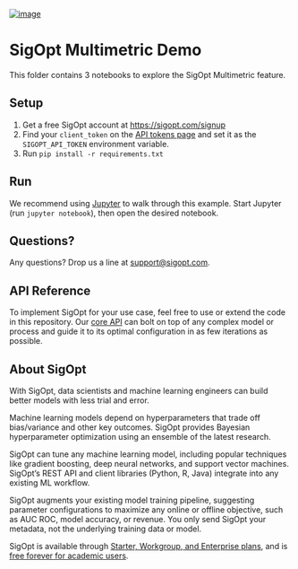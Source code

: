 [![image](https://sigopt.com/static/img/SigOpt_logo_horiz.png?raw=true)](https://sigopt.com)

# SigOpt Multimetric Demo

This folder contains 3 notebooks to explore the SigOpt Multimetric feature.

## Setup
1. Get a free SigOpt account at https://sigopt.com/signup
2. Find your `client_token` on the [API tokens page](https://sigopt.com/tokens) and set it
  as the `SIGOPT_API_TOKEN` environment variable.
3. Run `pip install -r requirements.txt`

## Run
We recommend using [Jupyter](http://jupyter.readthedocs.org/en/latest/install.html) to walk through this example. Start Jupyter (run `jupyter notebook`), then open the desired notebook.

## Questions?
Any questions? Drop us a line at [support@sigopt.com](mailto:support@sigopt.com).

## API Reference
To implement SigOpt for your use case, feel free to use or extend the code in this repository. Our [core API](https://sigopt.com/docs) can bolt on top of any complex model or process and guide it to its optimal configuration in as few iterations as possible.

## About SigOpt

With SigOpt, data scientists and machine learning engineers can build better models with less trial and error.

Machine learning models depend on hyperparameters that trade off bias/variance and other key outcomes. SigOpt provides Bayesian hyperparameter optimization using an ensemble of the latest research.

SigOpt can tune any machine learning model, including popular techniques like gradient boosting, deep neural networks, and support vector machines. SigOpt’s REST API and client libraries (Python, R, Java) integrate into any existing ML workflow.

SigOpt augments your existing model training pipeline, suggesting parameter configurations to maximize any online or offline objective, such as AUC ROC, model accuracy, or revenue. You only send SigOpt your metadata, not the underlying training data or model.

SigOpt is available through [Starter, Workgroup, and Enterprise plans](https://sigopt.com/pricing), and is [free forever for academic users](https://sigopt.com/edu).
